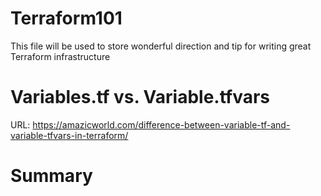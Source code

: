 # Terraform101
This file will be used to store wonderful direction and tip for writing great Terraform infrastructure

# Variables.tf vs. Variable.tfvars
URL: https://amazicworld.com/difference-between-variable-tf-and-variable-tfvars-in-terraform/

# Summary


